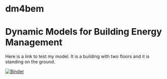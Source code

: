 # dm4bem

# Dynamic Models for Building Energy Management

Here is a link to test my model. It is a building with two floors and it is standing on the ground.

[![Binder](https://mybinder.org/badge_logo.svg)](https://mybinder.org/v2/gh/Hilterog/dm4bem/HEAD)
